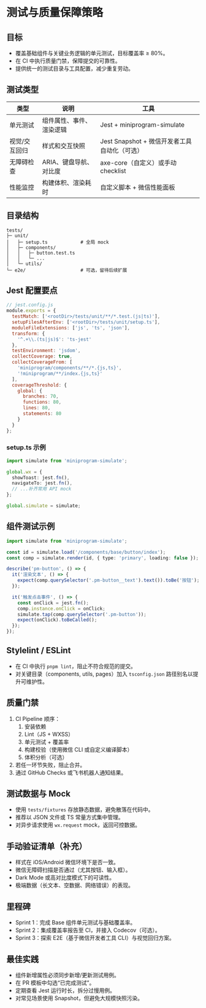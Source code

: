﻿# 测试与质量保障策略

## 目标
- 覆盖基础组件与关键业务逻辑的单元测试，目标覆盖率 ≥ 80%。
- 在 CI 中执行质量门禁，保障提交的可靠性。
- 提供统一的测试目录与工具配置，减少重复劳动。

## 测试类型
| 类型 | 说明 | 工具 |
|------|------|------|
| 单元测试 | 组件属性、事件、渲染逻辑 | Jest + miniprogram-simulate |
| 视觉/交互回归 | 样式和交互快照 | Jest Snapshot + 微信开发者工具自动化（可选） |
| 无障碍检查 | ARIA、键盘导航、对比度 | axe-core（自定义）或手动 checklist |
| 性能监控 | 构建体积、渲染耗时 | 自定义脚本 + 微信性能面板 |

## 目录结构
```
tests/
├─ unit/
│   ├─ setup.ts            # 全局 mock
│   ├─ components/
│   │   ├─ button.test.ts
│   │   └─ ...
│   └─ utils/
└─ e2e/                    # 可选，留待后续扩展
```

## Jest 配置要点
```js
// jest.config.js
module.exports = {
  testMatch: ['<rootDir>/tests/unit/**/*.test.(js|ts)'],
  setupFilesAfterEnv: ['<rootDir>/tests/unit/setup.ts'],
  moduleFileExtensions: ['js', 'ts', 'json'],
  transform: {
    '^.+\\.(ts|js)$': 'ts-jest'
  },
  testEnvironment: 'jsdom',
  collectCoverage: true,
  collectCoverageFrom: [
    'miniprogram/components/**/*.{js,ts}',
    '!miniprogram/**/index.{js,ts}'
  ],
  coverageThreshold: {
    global: {
      branches: 70,
      functions: 80,
      lines: 80,
      statements: 80
    }
  }
};
```

### setup.ts 示例
```ts
import simulate from 'miniprogram-simulate';

global.wx = {
  showToast: jest.fn(),
  navigateTo: jest.fn(),
  // ...补齐常用 API mock
};

global.simulate = simulate;
```

## 组件测试示例
```ts
import simulate from 'miniprogram-simulate';

const id = simulate.load('/components/base/button/index');
const comp = simulate.render(id, { type: 'primary', loading: false });

describe('pm-button', () => {
  it('渲染文本', () => {
    expect(comp.querySelector('.pm-button__text').text()).toBe('按钮');
  });

  it('触发点击事件', () => {
    const onClick = jest.fn();
    comp.instance.onClick = onClick;
    simulate.tap(comp.querySelector('.pm-button'));
    expect(onClick).toBeCalled();
  });
});
```

## Stylelint / ESLint
- 在 CI 中执行 `pnpm lint`，阻止不符合规范的提交。
- 对关键目录（components, utils, pages）加入 `tsconfig.json` 路径别名以提升可维护性。

## 质量门禁
1. CI Pipeline 顺序：
   1. 安装依赖
   2. Lint（JS + WXSS）
   3. 单元测试 + 覆盖率
   4. 构建校验（使用微信 CLI 或自定义编译脚本）
   5. 体积分析（可选）
2. 若任一环节失败，阻止合并。
3. 通过 GitHub Checks 或飞书机器人通知结果。

## 测试数据与 Mock
- 使用 `tests/fixtures` 存放静态数据，避免散落在代码中。
- 推荐以 JSON 文件或 TS 常量方式集中管理。
- 对异步请求使用 `wx.request` mock，返回可控数据。

## 手动验证清单（补充）
- 样式在 iOS/Android 微信环境下是否一致。
- 微信无障碍扫描是否通过（尤其按钮、输入框）。
- Dark Mode 或高对比度模式下的可读性。
- 极端数据（长文本、空数据、网络错误）的表现。

## 里程碑
- Sprint 1：完成 Base 组件单元测试与基础覆盖率。
- Sprint 2：集成覆盖率报告至 CI，并接入 Codecov（可选）。
- Sprint 3：探索 E2E（基于微信开发者工具 CLI）与视觉回归方案。

## 最佳实践
- 组件新增属性必须同步新增/更新测试用例。
- 在 PR 模板中勾选“已完成测试”。
- 定期查看 Jest 运行时长，拆分过慢用例。
- 对常见场景使用 Snapshot，但避免大规模快照污染。
